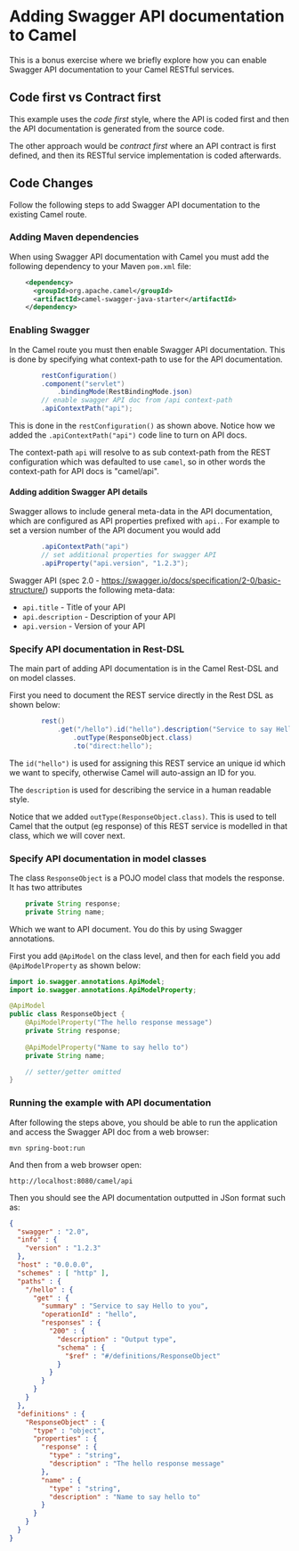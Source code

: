 # Adding Swagger API documentation to Camel

This is a bonus exercise where we briefly explore how you can enable Swagger API documentation
to your Camel RESTful services. 

## Code first vs Contract first

This example uses the _code first_ style, where the API is coded first and then the API documentation is generated from the source code.

The other approach would be _contract first_ where an API contract is first defined,
and then its RESTful service implementation is coded afterwards.

## Code Changes

Follow the following steps to add Swagger API documentation to the existing Camel route.
 
### Adding Maven dependencies

When using Swagger API documentation with Camel you must add the following dependency to your Maven `pom.xml` file:

```xml
    <dependency>
      <groupId>org.apache.camel</groupId>
      <artifactId>camel-swagger-java-starter</artifactId>
    </dependency>
```

### Enabling Swagger

In the Camel route you must then enable Swagger API documentation.
This is done by specifying what context-path to use for the API documentation.

```java
        restConfiguration()
        .component("servlet")
    		.bindingMode(RestBindingMode.json)
        // enable swagger API doc from /api context-path
        .apiContextPath("api");
```

This is done in the `restConfiguration()` as shown above. Notice how
we added the `.apiContextPath("api")` code line to turn on API docs.

The context-path `api` will resolve to as sub context-path from the REST configuration
which was defaulted to use `camel`, so in other words the context-path for API docs is "camel/api".

#### Adding addition Swagger API details

Swagger allows to include general meta-data in the API documentation, which
are configured as API properties prefixed with `api.`. For example to set
a version number of the API document you would add

```java
        .apiContextPath("api")
        // set additional properties for swagger API
        .apiProperty("api.version", "1.2.3");
```

Swagger API (spec 2.0 - https://swagger.io/docs/specification/2-0/basic-structure/)
supports the following meta-data:

- `api.title` - Title of your API
- `api.description` - Description of your API
- `api.version` - Version of your API

### Specify API documentation in Rest-DSL

The main part of adding API documentation is in the Camel Rest-DSL and on model classes.

First you need to document the REST service directly in the Rest DSL as shown below:

```java
        rest()
        	.get("/hello").id("hello").description("Service to say Hello to you")
                .outType(ResponseObject.class)
    	    	.to("direct:hello");
```

The `id("hello")` is used for assigning this REST service an unique id which we want to specify, otherwise Camel will
auto-assign an ID for you.

The `description` is used for describing the service in a human readable style.

Notice that we added `outType(ResponseObject.class)`. This is used to
tell Camel that the output (eg response) of this REST service is modelled
in that class, which we will cover next.

### Specify API documentation in model classes

The class `ResponseObject` is a POJO model class that models the response.
It has two attributes

```java
	private String response;
	private String name;
``` 

Which we want to API document. You do this by using Swagger annotations.

First you add `@ApiModel` on the class level, and then for each field you
add `@ApiModelProperty` as shown below:

```java
import io.swagger.annotations.ApiModel;
import io.swagger.annotations.ApiModelProperty;

@ApiModel
public class ResponseObject { 
    @ApiModelProperty("The hello response message")
    private String response;
    
    @ApiModelProperty("Name to say hello to")
    private String name;

    // setter/getter omitted
}
```

### Running the example with API documentation

After following the steps above, you should be able to run the application
and access the Swagger API doc from a web browser:

    mvn spring-boot:run
    
And then from a web browser open:

    http://localhost:8080/camel/api
    
Then you should see the API documentation outputted in JSon format such as:
```json
{
  "swagger" : "2.0",
  "info" : {
    "version" : "1.2.3"
  },
  "host" : "0.0.0.0",
  "schemes" : [ "http" ],
  "paths" : {
    "/hello" : {
      "get" : {
        "summary" : "Service to say Hello to you",
        "operationId" : "hello",
        "responses" : {
          "200" : {
            "description" : "Output type",
            "schema" : {
              "$ref" : "#/definitions/ResponseObject"
            }
          }
        }
      }
    }
  },
  "definitions" : {
    "ResponseObject" : {
      "type" : "object",
      "properties" : {
        "response" : {
          "type" : "string",
          "description" : "The hello response message"
        },
        "name" : {
          "type" : "string",
          "description" : "Name to say hello to"
        }
      }
    }
  }
}
```    

